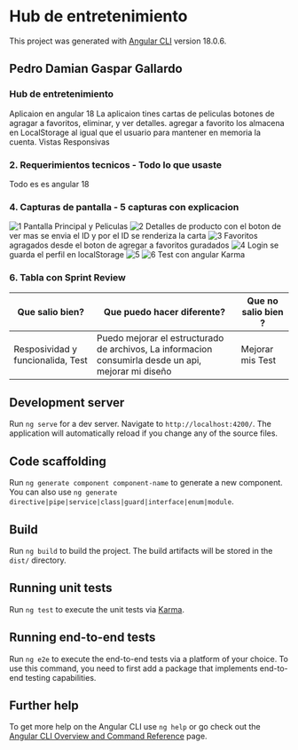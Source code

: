 # Hub de entretenimiento

This project was generated with [Angular CLI](https://github.com/angular/angular-cli) version 18.0.6.

## Pedro Damian Gaspar Gallardo

### Hub de entretenimiento 
Aplicaion en angular 18
La aplicaion tines cartas de peliculas botones de agragar a favoritos, eliminar, y ver detalles.
agregar a favorito los almacena en LocalStorage al igual que el usuario para mantener en memoria la cuenta.
Vistas Responsivas
### 2. Requerimientos tecnicos - Todo lo que usaste
Todo es es angular 18

### 4. Capturas de pantalla - 5 capturas con explicacion

![1](/public/Captura%20de%20pantalla%202024-07-14%20a%20la(s)%207.42.43 p.m..png)
Pantalla Principal y Peliculas
![2](/public/Captura%20de%20pantalla%202024-07-14%20a%20la(s)%207.47.26 p.m..png)
Detalles de producto con el boton de ver mas se envia el ID y por el ID se renderiza la carta
![3](/public/Captura%20de%20pantalla%202024-07-14%20a%20la(s)%207.50.44 p.m..png)
Favoritos agragados desde el boton de agregar a favoritos guradados
![4](/public/Captura%20de%20pantalla%202024-07-14%20a%20la(s)%207.54.53 p.m..png)
Login se guarda el perfil en localStorage
![5](/public/Captura%20de%20pantalla%202024-07-14%20a%20la(s)%207.56.35 p.m..png)
![6](/public/Captura%20de%20pantalla%202024-07-14%20a%20la(s)%207.52.35 p.m..png)
Test con angular Karma

### 6. Tabla con Sprint Review 

| Que salio bien?             | Que puedo hacer diferente?                | Que no salio bien ? |
------------------------------|-------------------------------------------|-----------------------
| Resposividad y funcionalida, Test  | Puedo mejorar el estructurado de archivos, La informacion consumirla desde un api, mejorar mi diseño | Mejorar mis Test
## Development server

Run `ng serve` for a dev server. Navigate to `http://localhost:4200/`. The application will automatically reload if you change any of the source files.

## Code scaffolding

Run `ng generate component component-name` to generate a new component. You can also use `ng generate directive|pipe|service|class|guard|interface|enum|module`.

## Build

Run `ng build` to build the project. The build artifacts will be stored in the `dist/` directory.

## Running unit tests

Run `ng test` to execute the unit tests via [Karma](https://karma-runner.github.io).

## Running end-to-end tests

Run `ng e2e` to execute the end-to-end tests via a platform of your choice. To use this command, you need to first add a package that implements end-to-end testing capabilities.

## Further help

To get more help on the Angular CLI use `ng help` or go check out the [Angular CLI Overview and Command Reference](https://angular.dev/tools/cli) page.
